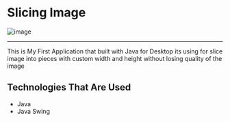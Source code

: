 # Slicing Image
![image](https://github.com/Noob-programmer155/Slicing-Image/assets/68941228/d6dfd4b2-14da-4780-aa04-306259674da6)

----------------------------------------------------------------------------------------
This is My First Application that built with Java for Desktop
its using for slice image into pieces with custom width and height without losing quality 
of the image

## Technologies That Are Used
- Java
- Java Swing
